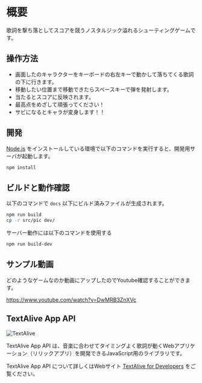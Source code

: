 # 概要
歌詞を撃ち落としてスコアを競うノスタルジック溢れるシューティングゲームです。

## 操作方法
- 画面したのキャラクターをキーボードの右左キーで動かして落ちてくる歌詞の下に行きます。
- 移動したい位置まで移動できたらスペースキーで弾を発射します。
- 当たるとスコアに反映されます。
- 最高点をめざして頑張ってください！
- サビになるとキャラが変身します！！



## 開発
[Node.js](https://nodejs.org/) をインストールしている環境で以下のコマンドを実行すると、開発用サーバが起動します。
```sh
npm install
```

## ビルドと動作確認
以下のコマンドで `docs` 以下にビルド済みファイルが生成されます。 
```sh
npm run build
cp -r src/pic dev/
```

サーバー動作には以下のコマンドを使用する
```sh
npm run build-dev
```

## サンプル動画
どのようなゲームなのか動画にアップしたのでYoutube確認することができます。

https://www.youtube.com/watch?v=DwMRB3ZnXVc


## TextAlive App API

![TextAlive](https://i.gyazo.com/thumb/1000/5301e6f642d255c5cfff98e049b6d1f3-png.png)

TextAlive App API は、音楽に合わせてタイミングよく歌詞が動くWebアプリケーション（リリックアプリ）を開発できるJavaScript用のライブラリです。

TextAlive App API について詳しくはWebサイト [TextAlive for Developers](https://developer.textalive.jp/) をご覧ください。
